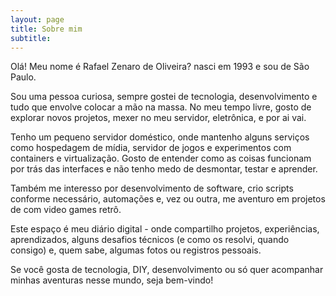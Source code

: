 ```yaml
---
layout: page
title: Sobre mim
subtitle: 
---
```


Olá! Meu nome é Rafael Zenaro de Oliveira? nasci em 1993 e sou de São Paulo.

Sou uma pessoa curiosa, sempre gostei de tecnologia, desenvolvimento e tudo que envolve colocar a mão na massa. No meu tempo livre, gosto de explorar novos projetos, mexer no meu servidor, eletrônica, e por ai vai.

Tenho um pequeno servidor doméstico, onde mantenho alguns serviços como hospedagem de mídia, servidor de jogos e experimentos com containers e virtualização. Gosto de entender como as coisas funcionam por trás das interfaces e não tenho medo de desmontar, testar e aprender.

Também me interesso por desenvolvimento de software, crio scripts conforme necessário, automações e, vez ou outra, me aventuro em projetos de com video games retrô.

Este espaço é meu diário digital - onde compartilho projetos, experiências, aprendizados, alguns desafios técnicos (e como os resolvi, quando consigo) e, quem sabe, algumas fotos ou registros pessoais.

Se você gosta de tecnologia, DIY, desenvolvimento ou só quer acompanhar minhas aventuras nesse mundo, seja bem-vindo!
